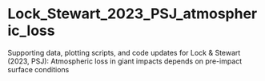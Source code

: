 # Lock_Stewart_2023_PSJ_atmospheric_loss
Supporting data, plotting scripts, and code updates for Lock &amp; Stewart (2023, PSJ): Atmospheric loss in giant impacts depends on pre-impact surface conditions
